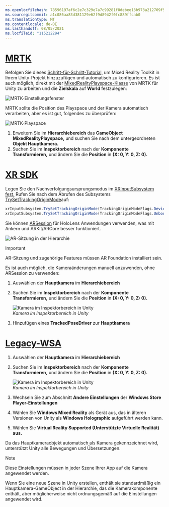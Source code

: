 ```yaml
---
ms.openlocfilehash: 78596197af6c2e7c329e7a7c99281f8debee13b973a212709f5be1ec34e04eea
ms.sourcegitcommit: a1c086aa83d381129e62f9d8942f0fc889ffcab0
ms.translationtype: MT
ms.contentlocale: de-DE
ms.lasthandoff: 08/05/2021
ms.locfileid: "115212294"
---
```

# <a name="mrtk"></a>[MRTK](#tab/mrtk)
<!-- NEVER CHANGE THE ABOVE LINE! -->

Befolgen Sie dieses [Schritt-für-Schritt-Tutorial,](../../tutorials/mr-learning-base-01.md) um Mixed Reality Toolkit in Ihrem Unity-Projekt hinzuzufügen und automatisch zu konfigurieren. Es ist auch möglich, direkt mit der [MixedRealityPlayspace-Klasse](/dotnet/api/microsoft.mixedreality.toolkit.mixedrealityplayspace) von MRTK für Unity zu arbeiten und die **Zielskala** auf **World** festzulegen:

![MRTK-Einstellungsfenster](../../images/mrtk-target-scale.png)

MRTK sollte die Position des Playspace und der Kamera automatisch verarbeiten, aber es ist gut, folgendes zu überprüfen:

![MRTK-Playspace](../../images/mrtk-playspace.png)

1. Erweitern Sie im **Hierarchiebereich** das **GameObject MixedRealityPlayspace,** und suchen Sie nach dem untergeordneten **Objekt Hauptkamera.**
2. Suchen Sie im **Inspektorbereich** nach der **Komponente Transformieren,** und ändern Sie die **Position** in **(X: 0, Y: 0, Z: 0).**

# <a name="xr-sdk"></a>[XR SDK](#tab/xr)
<!-- NEVER CHANGE THE ABOVE LINE! -->

Legen Sie den Nachverfolgungsursprungsmodus im [XRInputSubsystem fest.](https://docs.unity3d.com/Documentation/ScriptReference/XR.XRInputSubsystem.html) Rufen Sie nach dem Abrufen des Subsystems [TrySetTrackingOriginMode](https://docs.unity3d.com/Documentation/ScriptReference/XR.XRInputSubsystem.TrySetTrackingOriginMode.html)auf:

```cs
xrInputSubsystem.TrySetTrackingOriginMode(TrackingOriginModeFlags.Device);
xrInputSubsystem.TrySetTrackingOriginMode(TrackingOriginModeFlags.Unbounded); // Recommendation for OpenXR
```

Sie können [ARSession](https://docs.unity3d.com/Packages/com.unity.xr.arfoundation@2.1/manual/index.html#installing-ar-foundation) für HoloLens Anwendungen verwenden, was mit Ankern und ARKit/ARCore besser funktioniert.

![AR-Sitzung in der Hierarchie](../../images/xrsdk-arsession.png)

> [!IMPORTANT]
> AR-Sitzung und zugehörige Features müssen AR Foundation installiert sein.

Es ist auch möglich, die Kameraänderungen manuell anzuwenden, ohne ARSession zu verwenden:

1. Auswählen der **Hauptkamera** im **Hierarchiebereich**
1. Suchen Sie im **Inspektorbereich** nach der **Komponente Transformieren,** und ändern Sie die **Position** in **(X: 0, Y: 0, Z: 0).**

   ![Kamera im Inspektorbereich in Unity](../../images/maincamera-350px.png)  
   *Kamera im Inspektorbereich in Unity*

1. Hinzufügen eines **TrackedPoseDriver** zur **Hauptkamera**

# <a name="legacy-wsa"></a>[Legacy-WSA](#tab/wsa)
<!-- NEVER CHANGE THE ABOVE LINE! -->

1. Auswählen der **Hauptkamera** im **Hierarchiebereich**
1. Suchen Sie im **Inspektorbereich** nach der **Komponente Transformieren,** und ändern Sie die **Position** in **(X: 0, Y: 0, Z: 0).**

   ![Kamera im Inspektorbereich in Unity](../../images/maincamera-350px.png)  
   *Kamera im Inspektorbereich in Unity*

1. Wechseln Sie zum Abschnitt **Andere Einstellungen** der **Windows Store Player-Einstellungen**
1. Wählen Sie **Windows Mixed Reality** als Gerät aus, das in älteren Versionen von Unity als **Windows Holographic** aufgeführt werden kann.
1. Wählen Sie **Virtual Reality Supported (Unterstützte Virtuelle Realität) aus.**

Da das Hauptkameraobjekt automatisch als Kamera gekennzeichnet wird, unterstützt Unity alle Bewegungen und Übersetzungen.

>[!NOTE]
>Diese Einstellungen müssen in jeder Szene Ihrer App auf die Kamera angewendet werden.
>
>Wenn Sie eine neue Szene in Unity erstellen, enthält sie standardmäßig ein Hauptkamera-GameObject in der Hierarchie, das die Kamerakomponente enthält, aber möglicherweise nicht ordnungsgemäß auf die Einstellungen angewendet wird.